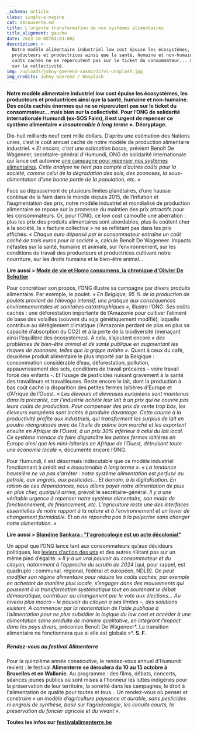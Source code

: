 ```yaml
---
_schema: article
class: single-e-magine
cat: découverte.md
title: L’urgente transformation de nos systèmes alimentaires
title_alignment: gauche
date: 2023-10-05T03:03:00Z
description: >-
  Notre modèle alimentaire industriel low cost épuise les écosystèmes, les
  producteurs et productrices ainsi que la santé, humaine et non-humaine. Ces
  coûts cachés ne se répercutent pas sur le ticket du consommateur... mais bien
  sur la collectivité.
img: /uploads/johny-goerend-xasm1r157vi-unsplash.jpg
img_credits: Johny Goerend / Unsplash
---
```

**Notre modèle alimentaire industriel low cost épuise les écosystèmes, les producteurs et productrices ainsi que la santé, humaine et non-humaine. Des coûts cachés énormes qui ne se répercutent pas sur le ticket du consommateur... mais bien sur la collectivité. Pour l’ONG de solidarité internationale Humundi (ex-SOS Faim), il est urgent de repenser ce système alimentaire *« insoutenable à long terme ».* Décryptage.**

Dix-huit milliards neuf cent mille dollars. D’après une estimation des Nations unies, c’est le coût annuel caché de notre modèle de production alimentaire industriel. «&nbsp;*Et encore, c’est une estimation basse,* prévient Benoît De Wageneer, secrétaire-général d’Humundi, ONG de solidarité internationale qui lance cet automne <a target="_blank" rel="noopener" href="https://www.humundi.org/les-couts-caches-de-notre-alimentation-quelles-solutions-pour-un-monde-plus-juste/">une campagne pour repenser nos systèmes alimentaires</a>. *Cette analyse ne tient pas compte d’autres coûts pour la société, comme celui de la dégradation des sols, des zoonoses, la sous-alimentation d’une bonne partie de la population, etc. »*

Face au dépassement de plusieurs limites planétaires, d’une hausse continue de la faim dans le monde depuis 2015, de l’inflation et l’augmentation des prix, notre modèle industriel et mondialisé de production alimentaire se repose sur la promesse du maintien des prix attractifs pour les consommateurs. Or, pour l’ONG, ce low cost camoufle une aberration : plus les prix des produits alimentaires sont abordables, plus ils coûtent cher à la société, la « facture collective » ne se reflétant pas dans les prix affichés. *« Chaque euro dépensé par le consommateur entraîne un coût caché de trois euros pour la société »,* calcule Benoît De Wageneer. Impacts néfastes sur la santé, humaine et animale, sur l’environnement, sur les conditions de travail des producteurs et productrices cultivant notre nourriture, sur les droits humains et le bien-être animal…

**Lire aussi &gt; <a target="_blank" rel="noopener" href="https://www.imagine-magazine.com/libre-acces/chronique/modes-de-vie-et-homo-consumens/">Mode de vie et Homo consumens, la chronique d'Olivier De Schutter</a>**

Pour concrétiser son propos, l’ONG illustre sa campagne par divers produits alimentaire. Par exemple, le poulet. *« En Belgique, 95 % de la production de poulets provient de l’élevage intensif, une pratique aux conséquences environnementales et sanitaires catastrophiques »,* illustre l’ONG. Ses coûts cachés : une déforestation importante de l’Amazonie pour cultiver l’aliment de base des volailles (souvent du soja génétiquement modifié), laquelle contribue au dérèglement climatique (l’Amazonie perdant de plus en plus sa capacité d’absorption du CO2) et à la perte de la biodiversité (menaçant ainsi l’équilibre des écosystèmes). A cela, s’ajoutent encore *« des problèmes de bien-être animal et de santé publique en augmentant les risques de zoonoses, telles que la grippe aviaire ».* Quant à ceux du café, deuxième produit alimentaire le plus importé par la Belgique : consommation considérable d’eau, déforestation, pollution, appauvrissement des sols, conditions de travail précaires – voire travail forcé des enfants -. Et l’usage de pesticides nuisant gravement à la santé des travailleurs et travailleuses. Reste encore le lait, dont la production à bas coût cache la disparition des petites fermes laitières d’Europe et d’Afrique de l’Ouest. *« Les éleveurs et éleveuses européens sont maintenus dans la précarité, car l’industrie achète leur lait à un prix qui ne couvre pas leurs coûts de production. Pour compenser des prix de vente trop bas, les éleveurs européens sont incités à produire davantage. Cette course à la productivité profite aux industriels, qui transforment les surplus de lait en poudre réengraissés avec de l’huile de palme bon marché et les exportent ensuite en Afrique de l’Ouest, à un prix 30% inférieur à celui du lait local. Ce système menace de faire disparaître les petites fermes laitières en Europe ainsi que les mini-laiteries en Afrique de l’Ouest, détruisant toute une économie locale »,* documente encore l’ONG.

Pour Humundi, il est désormais indiscutable que ce modèle industriel fonctionnant à crédit est *« insoutenable à long terme ». « La tendance haussière ne va pas s’arrêter : notre système alimentation est perfusé au pétrole, aux engrais, aux pesticides… Et demain, à la digitalisation. En raison de ces dépendances, nous allons payer notre alimentation de plus en plus cher, quoiqu’il arrive,* prévoit le secrétaire-général. *Il y a une véritable urgence à repenser notre système alimentaire, son mode de fonctionnement, de financement, etc. L’agriculture reste une des interfaces essentielles de notre rapport à la nature et à l’environnement et un levier de changement formidable. Et on ne répondra pas à la polycrise sans changer notre alimentation. »*

**Lire aussi &gt; <a target="_blank" rel="noopener" href="https://www.imagine-magazine.com/libre-acces/rencontre/blandine-sankara-l-agroecologie-est-un-acte-decolonial/">Blandine Sankara : "l'agroécologie est un acte décolonial"</a>**

Un appel que l’ONG lance tant aux consommateurs qu’aux décideurs politiques, les <a target="_blank" rel="noopener" href="https://www.humundi.org/20-manieres-de-lutter-pour-une-alimentation-juste-et-durable/?fbclid=IwAR2tfq-4JxcIFKO1ZX9wqY2YbflKQNcwZhDePr0HH6binIZMpCoQV0zhHbE">leviers d’action des uns</a> et des autres n’étant pas sur un même pied d’égalité. *« Il y a un vrai pouvoir du consommateur et du citoyen, notamment à l’approche du scrutin de 2024* \[qui, pour rappel, est quadruple : communal, régional, fédéral et européen, NDLR\]. *On peut modifier son régime alimentaire pour réduire les coûts cachés, par exemple en achetant de manière plus locale, s’engager dans des mouvements qui poussent à la transformation systématique tout en soutenant le débat démocratique, contribuer au changement par le vote aux élections… Au niveau plus macro – le pouvoir du citoyen a ses limites –, des solutions existent. A commencer par la réorientation de l’aide publique à l’alimentation pour ne plus subsidier la logique du low cost et accéder à une alimentation saine produite de manière qualitative, en intégrant l’impact dans les pays divers,* préconise Benoît De Wageneer*. La transition alimentaire ne fonctionnera que si elle est globale »*. **S. F.**&nbsp;

##### Rendez-vous au festival Alimenterre

Pour la quinzième année consécutive, le rendez-vous annuel d'Humundi revient : le festival **Alimenterre** **se déroulera du 10 au 15 octobre à Bruxelles et en Wallonie.**&nbsp;Au programme : des films, débats, concerts, séances jeunes publics où sont mises à l'honneur les luttes indigènes pour la préservation de leur territoire, la sororité dans les campagnes, le droit à l'alimentation de qualité pour toutes et tous... Un rendez-vous où penser et construire&nbsp;*« un modèle d’agriculture paysanne et durable, sans pesticides ni engrais de synthèse, basé sur l’agroécologie, les circuits courts, la préservation du foncier agricole et du vivant ».*&nbsp;

**Toutes les infos sur**&nbsp;[**festivalalimenterre.be**](https://festivalalimenterre.be/)